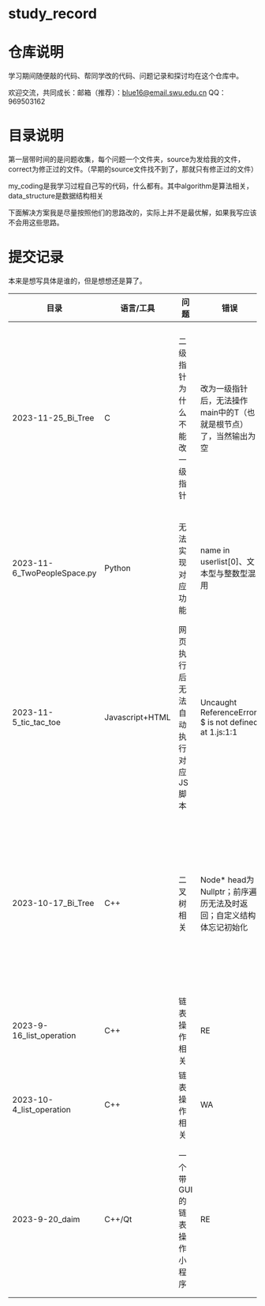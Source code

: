 # study_record
# 仓库说明
学习期间随便敲的代码、帮同学改的代码、问题记录和探讨均在这个仓库中。

欢迎交流，共同成长：邮箱（推荐）：blue16@email.swu.edu.cn QQ：969503162

# 目录说明

第一层带时间的是问题收集，每个问题一个文件夹，source为发给我的文件，correct为修正过的文件。（早期的source文件找不到了，那就只有修正过的文件）

my_coding是我学习过程自己写的代码，什么都有。其中algorithm是算法相关，data_structure是数据结构相关

下面解决方案我是尽量按照他们的思路改的，实际上并不是最优解，如果我写应该不会用这些思路。

# 提交记录

本来是想写具体是谁的，但是想想还是算了。

| 目录                        | 语言/工具       | 问题                             | 错误                                                         | 解决方案                                                     | 备注                                                         |
| --------------------------- | --------------- | -------------------------------- | ------------------------------------------------------------ | ------------------------------------------------------------ | ------------------------------------------------------------ |
| 2023-11-25_Bi_Tree          | C               | 二级指针为什么不能改一级指针     | 改为一级指针后，无法操作main中的T（也就是根节点）了，当然输出为空 | 暂时没想到解决方案，还是老老实实用二级指针吧。               | 这里有没有大佬来看看，其实我觉得应该一级指针也能做吧（或许是C++用的多，然后想得多？） |
| 2023-11-6_TwoPeopleSpace.py | Python          | 无法实现对应功能                 | name in userlist[0]、文本型与整数型混用                      | 密码改为文本型，验证码文本转整数，构造一个templist使用in进行比对 | 建议使用哈希表（如果真的是登录验证系统的话）                 |
| 2023-11-5_tic_tac_toe       | Javascript+HTML | 网页执行后无法自动执行对应JS脚本 | Uncaught ReferenceError: $ is not defined    at 1.js:1:1     | 引入Jquery.js                                                |                                                              |
| 2023-10-17_Bi_Tree          | C++             | 二叉树相关                       | Node* head为Nullptr；前序遍历无法及时返回；自定义结构体忘记初始化 | 放在类中声明，这样全局才能调用，不然会被释放。；遍历注意返回，这里我改成队列的方式进行了实现；使用构造函数进行初始化 |                                                              |
| 2023-9-16_list_operation    | C++             | 链表操作相关                     | RE                                                           | 改代码，实现链表的插入与反转                                 |                                                              |
| 2023-10-4_list_operation    | C++             | 链表操作相关                     | WA                                                           | 写了个新函数，实现链表元素的交换                             |                                                              |
| 2023-9-20_daim              | C++/Qt          | 一个带GUI的链表操作小程序        | RE                                                           | 写了个遍历链表的函数方便查看当前链表中的数据，然后修改了代码：不是i而是order-1（打错了导致越界） |                                                              |
